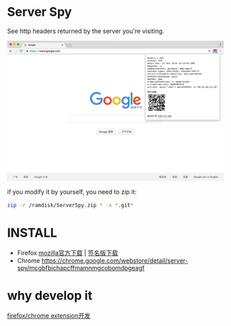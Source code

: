 # Server Spy

See http headers returned by the server you're visiting.

![server-spy](https://github.com/100apps/gfzj.us/raw/gh-pages/images/server-spy.png)

if you modify it by yourself, you need to zip it:

```bash
zip -r /ramdisk/ServerSpy.zip * -x *.git*
```

# INSTALL

- Firefox [mozilla官方下载](https://addons.mozilla.org/zh-cn/firefox/addon/server-spy2/) |  [签名版下载](https://github.com/100apps/ServerSpy/raw/master/web-ext-artifacts/server_spy-1.2-an%2Bfx.xpi)
- Chrome <https://chrome.google.com/webstore/detail/server-spy/mcgbfbichapcffmamnmgcobomdpgeagf>


# why develop it

[firefox/chrome extension开发](http://www.gfzj.us/2016/10/01/publish-firefox-chrome-webextension.html)
